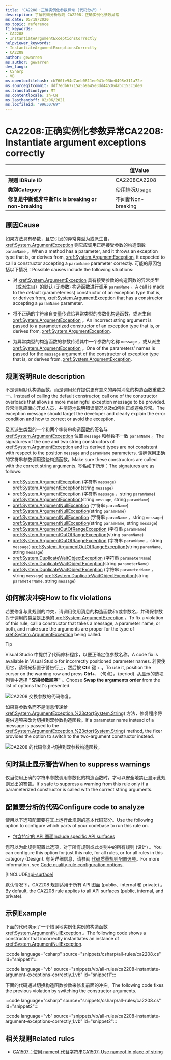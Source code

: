 ```yaml
---
title: 'CA2208：正确实例化参数异常 (代码分析) '
description: 了解代码分析规则 CA2208：正确实例化参数异常
ms.date: 05/18/2020
ms.topic: reference
f1_keywords:
- CA2208
- InstantiateArgumentExceptionsCorrectly
helpviewer_keywords:
- InstantiateArgumentExceptionsCorrectly
- CA2208
author: gewarren
ms.author: gewarren
dev_langs:
- CSharp
- VB
ms.openlocfilehash: cb760fe94d7aeb0811ee941e93be0498e311a72e
ms.sourcegitcommit: ddf7edb67715a5b9a45e3dd44536dabc153c1de0
ms.translationtype: MT
ms.contentlocale: zh-CN
ms.lasthandoff: 02/06/2021
ms.locfileid: "99630769"
---
```

# <a name="ca2208-instantiate-argument-exceptions-correctly"></a><span data-ttu-id="4d3f1-103">CA2208:正确实例化参数异常</span><span class="sxs-lookup"><span data-stu-id="4d3f1-103">CA2208: Instantiate argument exceptions correctly</span></span>

| | <span data-ttu-id="4d3f1-104">值</span><span class="sxs-lookup"><span data-stu-id="4d3f1-104">Value</span></span> |
|-|-|
| <span data-ttu-id="4d3f1-105">**规则 ID**</span><span class="sxs-lookup"><span data-stu-id="4d3f1-105">**Rule ID**</span></span> |<span data-ttu-id="4d3f1-106">CA2208</span><span class="sxs-lookup"><span data-stu-id="4d3f1-106">CA2208</span></span>|
| <span data-ttu-id="4d3f1-107">**类别**</span><span class="sxs-lookup"><span data-stu-id="4d3f1-107">**Category**</span></span> |[<span data-ttu-id="4d3f1-108">使用情况</span><span class="sxs-lookup"><span data-stu-id="4d3f1-108">Usage</span></span>](usage-warnings.md)|
| <span data-ttu-id="4d3f1-109">**修复是中断或非中断**</span><span class="sxs-lookup"><span data-stu-id="4d3f1-109">**Fix is breaking or non-breaking**</span></span> |<span data-ttu-id="4d3f1-110">不间断</span><span class="sxs-lookup"><span data-stu-id="4d3f1-110">Non-breaking</span></span>|

## <a name="cause"></a><span data-ttu-id="4d3f1-111">原因</span><span class="sxs-lookup"><span data-stu-id="4d3f1-111">Cause</span></span>

<span data-ttu-id="4d3f1-112">如果方法具有参数，且它引发的异常类型为或派生自， <xref:System.ArgumentException> 则它应调用正确接受参数的构造函数 `paramName` 。</span><span class="sxs-lookup"><span data-stu-id="4d3f1-112">When a method has a parameter, and it throws an exception type that is, or derives from, <xref:System.ArgumentException>, it expected to call a constructor accepting a `paramName` parameter correctly.</span></span> <span data-ttu-id="4d3f1-113">可能的原因包括以下情况：</span><span class="sxs-lookup"><span data-stu-id="4d3f1-113">Possible causes include the following situations:</span></span>

- <span data-ttu-id="4d3f1-114">对 <xref:System.ArgumentException> 具有接受参数的构造函数的异常类型（或派生自）的默认 (无参数) 构造函数进行调用 `paramName` 。</span><span class="sxs-lookup"><span data-stu-id="4d3f1-114">A call is made to the default (parameterless) constructor of an exception type that is, or derives from, <xref:System.ArgumentException> that has a constructor accepting a `paramName` parameter.</span></span>

- <span data-ttu-id="4d3f1-115">将不正确的字符串自变量传递给异常类型的参数化构造函数，或派生自 <xref:System.ArgumentException> 。</span><span class="sxs-lookup"><span data-stu-id="4d3f1-115">An incorrect string argument is passed to a parameterized constructor of an exception type that is, or derives from, <xref:System.ArgumentException>.</span></span>

- <span data-ttu-id="4d3f1-116">为异常类型的构造函数的参数传递其中一个参数的名称 `message` ，或从派生 <xref:System.ArgumentException> 。</span><span class="sxs-lookup"><span data-stu-id="4d3f1-116">One of the parameters' names is passed for the `message` argument of the constructor of exception type that is, or derives from, <xref:System.ArgumentException>.</span></span>

## <a name="rule-description"></a><span data-ttu-id="4d3f1-117">规则说明</span><span class="sxs-lookup"><span data-stu-id="4d3f1-117">Rule description</span></span>

<span data-ttu-id="4d3f1-118">不是调用默认构造函数，而是调用允许提供更有意义的异常消息的构造函数重载之一。</span><span class="sxs-lookup"><span data-stu-id="4d3f1-118">Instead of calling the default constructor, call one of the constructor overloads that allows a more meaningful exception message to be provided.</span></span> <span data-ttu-id="4d3f1-119">异常消息应面向开发人员，并清楚地说明错误情况以及如何纠正或避免异常。</span><span class="sxs-lookup"><span data-stu-id="4d3f1-119">The exception message should target the developer and clearly explain the error condition and how to correct or avoid the exception.</span></span>

<span data-ttu-id="4d3f1-120">及其派生类型的一个和两个字符串构造函数的签名与 <xref:System.ArgumentException> 位置 `message` 和参数不一致 `paramName` 。</span><span class="sxs-lookup"><span data-stu-id="4d3f1-120">The signatures of the one and two string constructors of <xref:System.ArgumentException> and its derived types are not consistent with respect to the position `message` and `paramName` parameters.</span></span> <span data-ttu-id="4d3f1-121">请确保用正确的字符串参数调用这些构造函数。</span><span class="sxs-lookup"><span data-stu-id="4d3f1-121">Make sure these constructors are called with the correct string arguments.</span></span> <span data-ttu-id="4d3f1-122">签名如下所示：</span><span class="sxs-lookup"><span data-stu-id="4d3f1-122">The signatures are as follows:</span></span>

- <span data-ttu-id="4d3f1-123"><xref:System.ArgumentException> (字符串 `message`) </span><span class="sxs-lookup"><span data-stu-id="4d3f1-123"><xref:System.ArgumentException>(string `message`)</span></span>
- <span data-ttu-id="4d3f1-124"><xref:System.ArgumentException> (字符串 `message` ，string `paramName`) </span><span class="sxs-lookup"><span data-stu-id="4d3f1-124"><xref:System.ArgumentException>(string `message`, string `paramName`)</span></span>
- <span data-ttu-id="4d3f1-125"><xref:System.ArgumentNullException> (字符串 `paramName`) </span><span class="sxs-lookup"><span data-stu-id="4d3f1-125"><xref:System.ArgumentNullException>(string `paramName`)</span></span>
- <span data-ttu-id="4d3f1-126"><xref:System.ArgumentNullException> (字符串 `paramName` ，string `message`) </span><span class="sxs-lookup"><span data-stu-id="4d3f1-126"><xref:System.ArgumentNullException>(string `paramName`, string `message`)</span></span>
- <span data-ttu-id="4d3f1-127"><xref:System.ArgumentOutOfRangeException> (字符串 `paramName`) </span><span class="sxs-lookup"><span data-stu-id="4d3f1-127"><xref:System.ArgumentOutOfRangeException>(string `paramName`)</span></span>
- <span data-ttu-id="4d3f1-128"><xref:System.ArgumentOutOfRangeException> (字符串 `paramName` ，string `message`) </span><span class="sxs-lookup"><span data-stu-id="4d3f1-128"><xref:System.ArgumentOutOfRangeException>(string `paramName`, string `message`)</span></span>
- <span data-ttu-id="4d3f1-129"><xref:System.DuplicateWaitObjectException> (字符串 `parameterName`) </span><span class="sxs-lookup"><span data-stu-id="4d3f1-129"><xref:System.DuplicateWaitObjectException>(string `parameterName`)</span></span>
- <span data-ttu-id="4d3f1-130"><xref:System.DuplicateWaitObjectException> (字符串 `parameterName` ，string `message`) </span><span class="sxs-lookup"><span data-stu-id="4d3f1-130"><xref:System.DuplicateWaitObjectException>(string `parameterName`, string `message`)</span></span>

## <a name="how-to-fix-violations"></a><span data-ttu-id="4d3f1-131">如何解决冲突</span><span class="sxs-lookup"><span data-stu-id="4d3f1-131">How to fix violations</span></span>

<span data-ttu-id="4d3f1-132">若要修复与此规则的冲突，请调用使用消息的构造函数和/或参数名，并确保参数对于调用的类型是正确的 <xref:System.ArgumentException> 。</span><span class="sxs-lookup"><span data-stu-id="4d3f1-132">To fix a violation of this rule, call a constructor that takes a message, a parameter name, or both, and make sure the arguments are proper for the type of <xref:System.ArgumentException> being called.</span></span>

> [!TIP]
> <span data-ttu-id="4d3f1-133">Visual Studio 中提供了代码修补程序，以便正确定位参数名称。</span><span class="sxs-lookup"><span data-stu-id="4d3f1-133">A code fix is available in Visual Studio for incorrectly positioned parameter names.</span></span> <span data-ttu-id="4d3f1-134">若要使用它，请将光标置于警告行上，然后按 **Ctrl** 键 + **。**</span><span class="sxs-lookup"><span data-stu-id="4d3f1-134">To use it, position the cursor on the warning row and press **Ctrl**+**.**</span></span> <span data-ttu-id="4d3f1-135">（句点）。</span><span class="sxs-lookup"><span data-stu-id="4d3f1-135">(period).</span></span> <span data-ttu-id="4d3f1-136">从显示的选项列表中选择 **"交换参数顺序"** 。</span><span class="sxs-lookup"><span data-stu-id="4d3f1-136">Choose **Swap the arguments order** from the list of options that's presented.</span></span>
>
> ![CA2208 交换参数的代码修复。](media/ca2208-codefix_swap.png)
>
> <span data-ttu-id="4d3f1-138">如果将参数名而不是消息传递给 <xref:System.ArgumentException.%23ctor(System.String)> 方法，修复程序将提供选项来改为切换到双参数构造函数。</span><span class="sxs-lookup"><span data-stu-id="4d3f1-138">If a parameter name instead of a message is passed to the <xref:System.ArgumentException.%23ctor(System.String)> method, the fixer provides the option to switch to the two-argument constructor instead.</span></span>
>
> ![CA2208 的代码修复-切换到双参数构造函数。](media/ca2208-codefix_null_msg.png)

## <a name="when-to-suppress-warnings"></a><span data-ttu-id="4d3f1-140">何时禁止显示警告</span><span class="sxs-lookup"><span data-stu-id="4d3f1-140">When to suppress warnings</span></span>

<span data-ttu-id="4d3f1-141">仅当使用正确的字符串参数调用参数化的构造函数时，才可以安全地禁止显示此规则发出的警告。</span><span class="sxs-lookup"><span data-stu-id="4d3f1-141">It's safe to suppress a warning from this rule only if a parameterized constructor is called with the correct string arguments.</span></span>

## <a name="configure-code-to-analyze"></a><span data-ttu-id="4d3f1-142">配置要分析的代码</span><span class="sxs-lookup"><span data-stu-id="4d3f1-142">Configure code to analyze</span></span>

<span data-ttu-id="4d3f1-143">使用以下选项配置要在其上运行此规则的基本代码部分。</span><span class="sxs-lookup"><span data-stu-id="4d3f1-143">Use the following option to configure which parts of your codebase to run this rule on.</span></span>

- [<span data-ttu-id="4d3f1-144">包含特定的 API 图面</span><span class="sxs-lookup"><span data-stu-id="4d3f1-144">Include specific API surfaces</span></span>](#include-specific-api-surfaces)

<span data-ttu-id="4d3f1-145">您可以为此规则配置此选项，对于所有规则或此类别中的所有规则 (设计) 。</span><span class="sxs-lookup"><span data-stu-id="4d3f1-145">You can configure this option for just this rule, for all rules, or for all rules in this category (Design).</span></span> <span data-ttu-id="4d3f1-146">有关详细信息，请参阅 [代码质量规则配置选项](../code-quality-rule-options.md)。</span><span class="sxs-lookup"><span data-stu-id="4d3f1-146">For more information, see [Code quality rule configuration options](../code-quality-rule-options.md).</span></span>

[!INCLUDE[api-surface](~/includes/code-analysis/api-surface.md)]

<span data-ttu-id="4d3f1-147">默认情况下，CA2208 规则适用于所有 API 图面 (public、internal 和 private) 。</span><span class="sxs-lookup"><span data-stu-id="4d3f1-147">By default, the CA2208 rule applies to all API surfaces (public, internal, and private).</span></span>

## <a name="example"></a><span data-ttu-id="4d3f1-148">示例</span><span class="sxs-lookup"><span data-stu-id="4d3f1-148">Example</span></span>

<span data-ttu-id="4d3f1-149">下面的代码演示了一个错误地实例化实例的构造函数 <xref:System.ArgumentNullException> 。</span><span class="sxs-lookup"><span data-stu-id="4d3f1-149">The following code shows a constructor that incorrectly instantiates an instance of <xref:System.ArgumentNullException>.</span></span>

:::code language="csharp" source="snippets/csharp/all-rules/ca2208.cs" id="snippet1":::

:::code language="vb" source="snippets/vb/all-rules/ca2208-instantiate-argument-exceptions-correctly_1.vb" id="snippet1":::

<span data-ttu-id="4d3f1-150">下面的代码通过切换构造函数参数来修复前面的冲突。</span><span class="sxs-lookup"><span data-stu-id="4d3f1-150">The following code fixes the previous violation by switching the constructor arguments.</span></span>

:::code language="csharp" source="snippets/csharp/all-rules/ca2208.cs" id="snippet2":::

:::code language="vb" source="snippets/vb/all-rules/ca2208-instantiate-argument-exceptions-correctly_1.vb" id="snippet2":::

## <a name="related-rules"></a><span data-ttu-id="4d3f1-151">相关规则</span><span class="sxs-lookup"><span data-stu-id="4d3f1-151">Related rules</span></span>

- [<span data-ttu-id="4d3f1-152">CA1507：使用 nameof 代替字符串</span><span class="sxs-lookup"><span data-stu-id="4d3f1-152">CA1507: Use nameof in place of string</span></span>](ca1507.md)

